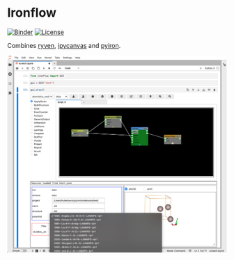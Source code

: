 # Ironflow

[![Binder](https://mybinder.org/badge_logo.svg)](https://mybinder.org/v2/gh/pyiron/ironflow/HEAD?labpath=ironflow.ipynb)
[![License](https://img.shields.io/badge/License-BSD_3--Clause-blue.svg)](https://opensource.org/licenses/BSD-3-Clause)

Combines [ryven](https://ryven.org), [ipycanvas](https://ipycanvas.readthedocs.io/) and [pyiron](https://pyiron.org).

![](screenshot.png)
